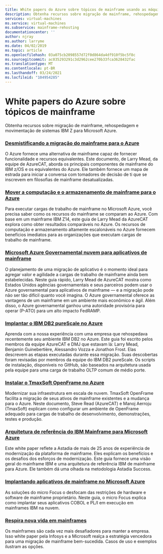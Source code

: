 ```yaml
---
title: White papers do Azure sobre tópicos de mainframe usando as máquinas virtuais do Azure e o armazenamento do Azure
description: Obtenha recursos sobre migração de mainframe, rehospedagem e movimentação de sistemas IBM Z para Microsoft Azure.
services: virtual-machines
ms.service: virtual-machines
ms.subservice: mainframe-rehosting
documentationcenter: ''
author: njray
ms.author: larryme
ms.date: 04/02/2019
ms.topic: article
ms.openlocfilehash: 03a075cb2098557d72f0d864da4df910f5bc5f8c
ms.sourcegitcommit: ac035293291c3d2962cee270b33fca3628432fac
ms.translationtype: MT
ms.contentlocale: pt-BR
ms.lasthandoff: 03/24/2021
ms.locfileid: "104954285"
---
```

# <a name="azure-white-papers-about-mainframe-topics"></a>White papers do Azure sobre tópicos de mainframe

Obtenha recursos sobre migração de mainframe, rehospedagem e movimentação de sistemas IBM Z para Microsoft Azure.

### <a name="demystifying-mainframe-to-azure-migration"></a>[Desmistificando a migração do mainframe para o Azure](https://azure.microsoft.com/resources/demystifying-mainframe-to-azure-migration/)

O Azure fornece uma alternativa de mainframe capaz de fornecer funcionalidade e recursos equivalentes. Este documento, de Larry Mead, da equipe de AzureCAT, aborda os principais componentes de mainframe do IBM z/OS e os equivalentes do Azure. Ele também fornece um mapa de estrada para iniciar a conversa com tomadores de decisão de ti que se inscrevem em filosofias de mainframe desatualizadas.

### <a name="move-mainframe-compute-and-storage-to-azure"></a>[Mover a computação e o armazenamento de mainframe para o Azure](https://azure.microsoft.com/resources/move-mainframe-compute-and-storage-to-azure/)

Para executar cargas de trabalho de mainframe no Microsoft Azure, você precisa saber como os recursos do mainframe se comparam ao Azure. Com base em um mainframe IBM Z14, este guia de Larry Mead da AzureCAT explora como obter resultados comparáveis no Azure. Os recursos de computação e armazenamento altamente escalonáveis no Azure fornecem benefícios imediatos para as organizações que executam cargas de trabalho de mainframe.

### <a name="microsoft-azure-government-cloud-for-mainframe-applications"></a>[Microsoft Azure Governamental nuvem para aplicativos de mainframe](https://azure.microsoft.com/resources/microsoft-azure-government-cloud-for-mainframe-applications/)

O planejamento de uma migração de aplicativo é o momento ideal para agregar valor e agilidade a cargas de trabalho de mainframe ainda bem estabelecidas. Neste guia rápido, Larry Mead de AzureCAT mostra como Estados Unidos agências governamentais e seus parceiros podem usar o Azure governamental para aplicativos de mainframe — e a migração pode não ser tão difícil quanto você imagina. O Azure governamental oferece as vantagens de um mainframe em um ambiente mais econômico e ágil. Além disso, o Azure governamental ganhou uma autoridade provisória para operar (P-ATO) para um alto impacto FedRAMP.

### <a name="deploy-ibm-db2-purescale-on-azure"></a>[Implantar o IBM DB2 pureScale no Azure](https://azure.microsoft.com/resources/deploy-ibm-db2-purescale-on-azure/)

Aprenda com a nossa experiência com uma empresa que rehospedava recentemente seu ambiente IBM DB2 no Azure. Este guia foi escrito pelos membros da equipe AzureCAT e DMJ que estavam lá: Larry Mead, Benjamin Guinebertière, Alessandro Vozza e Jonathon Frost. Elas descrevem as etapas executadas durante essa migração. Suas descobertas foram revisadas por membros da equipe do IBM DB2 pureScale. Os scripts de instalação, disponíveis no GitHub, são baseados na arquitetura usada pela equipe para uma carga de trabalho OLTP comum de médio porte.

### <a name="install-tmaxsoft-openframe-on-azure"></a>[Instalar o TmaxSoft OpenFrame no Azure](https://azure.microsoft.com/resources/install-tmaxsoft-openframe-on-azure/)

Modernizar sua infraestrutura em escala de nuvem. TmaxSoft OpenFrame facilita a migração de seus ativos de mainframe existentes e a mudança para o Azure. Neste documento, Steve Read (AzureCAT) e Manoj Aerroju (TmaxSoft) explicam como configurar um ambiente de OpenFrame adequado para cargas de trabalho de desenvolvimento, demonstrações, testes e produção.

### <a name="ibm-mainframe-to-microsoft-azure-reference-architecture"></a>[Arquitetura de referência do IBM Mainframe para Microsoft Azure](https://www.astadia.com/whitepaper/ibm-mainframe-to-microsoft-azure)

Este white paper reflete a Astadia de mais de 25 anos de experiência de modernização da plataforma de mainframe. Eles explicam os benefícios e os desafios dos esforços de modernização. Este guia fornece uma visão geral do mainframe IBM e uma arquitetura de referência IBM de mainframe para Azure. Ele também dá uma olhada na metodologia Astadia Success.

### <a name="deploying-mainframe-applications-to-microsoft-azure"></a>[Implantando aplicativos de mainframe no Microsoft Azure](https://www.microfocus.com/media/white-paper/deploying_mainframe_applications_to_microsoft_azure_wp.pdf)

As soluções do micro Focus o desfocam das restrições de hardware e software de mainframe proprietário. Neste guia, o micro Focus explica como implantar seus aplicativos COBOL e PL/I em execução em mainframes IBM na nuvem.

### <a name="breathe-new-life-into-mainframes"></a>[Respira nova vida em mainframes](https://www.infosys.com/services/modernization/breathe-new-life-mainframes.html)

 Os mainframes são cada vez mais desafiadores para manter a empresa. Isso white paper pela Infosys e a Microsoft realça a estratégia vencedora para uma migração de mainframe bem-sucedida. Casos de uso e exemplos ilustram as opções.